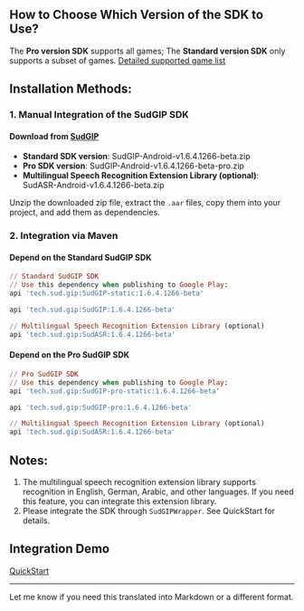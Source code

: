 ## How to Choose Which Version of the SDK to Use?

The **Pro version SDK** supports all games;
The **Standard version SDK** only supports a subset of games.
[Detailed supported game list](https://docs.sud.tech/zh-CN/app/Client/StartUp.html)

## Installation Methods:

### 1. Manual Integration of the SudGIP SDK

#### Download from [SudGIP](https://github.com/SudTechnology/sud-mgp-android/releases)

* **Standard SDK version**: SudGIP-Android-v1.6.4.1266-beta.zip
* **Pro SDK version**: SudGIP-Android-v1.6.4.1266-beta-pro.zip
* **Multilingual Speech Recognition Extension Library (optional)**: SudASR-Android-v1.6.4.1266-beta.zip

Unzip the downloaded zip file, extract the `.aar` files, copy them into your project, and add them as dependencies.

### 2. Integration via Maven

#### Depend on the Standard SudGIP SDK

```ruby
// Standard SudGIP SDK
// Use this dependency when publishing to Google Play:
api 'tech.sud.gip:SudGIP-static:1.6.4.1266-beta'

api 'tech.sud.gip:SudGIP:1.6.4.1266-beta'

// Multilingual Speech Recognition Extension Library (optional)
api 'tech.sud.gip:SudASR:1.6.4.1266-beta'
```

#### Depend on the Pro SudGIP SDK

```ruby
// Pro SudGIP SDK
// Use this dependency when publishing to Google Play:
api 'tech.sud.gip:SudGIP-pro-static:1.6.4.1266-beta'

api 'tech.sud.gip:SudGIP-pro:1.6.4.1266-beta'

// Multilingual Speech Recognition Extension Library (optional)
api 'tech.sud.gip:SudASR:1.6.4.1266-beta'
```

## Notes:

1. The multilingual speech recognition extension library supports recognition in English, German, Arabic, and other languages. If you need this feature, you can integrate this extension library.
2. Please integrate the SDK through `SudGIPWrapper`. See QuickStart for details.

## Integration Demo

[QuickStart](https://github.com/SudTechnology/hello-sud-plus-android/blob/master/project/QuickStart/README.md)

---

Let me know if you need this translated into Markdown or a different format.
